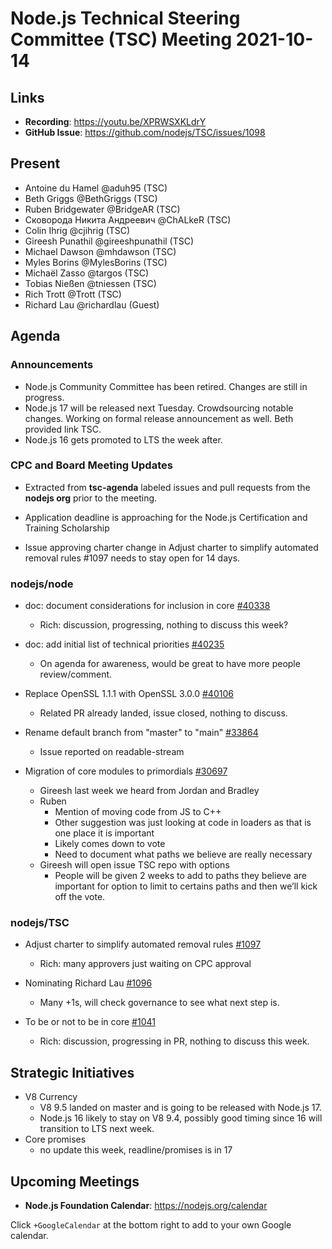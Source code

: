 # Node.js Technical Steering Committee (TSC) Meeting 2021-10-14

## Links

* **Recording**:  <https://youtu.be/XPRWSXKLdrY>
* **GitHub Issue**: <https://github.com/nodejs/TSC/issues/1098>

## Present

* Antoine du Hamel @aduh95 (TSC)
* Beth Griggs @BethGriggs (TSC)
* Ruben Bridgewater @BridgeAR (TSC)
* Сковорода Никита Андреевич @ChALkeR (TSC)
* Colin Ihrig @cjihrig (TSC)
* Gireesh Punathil @gireeshpunathil (TSC)
* Michael Dawson @mhdawson (TSC)
* Myles Borins @MylesBorins (TSC)
* Michaël Zasso @targos (TSC)
* Tobias Nießen @tniessen (TSC)
* Rich Trott @Trott (TSC)
* Richard Lau @richardlau (Guest)

## Agenda

### Announcements

* Node.js Community Committee has been retired. Changes are still in progress.
* Node.js 17 will be released next Tuesday. Crowdsourcing notable changes. Working on formal
  release announcement as well. Beth provided link TSC.
* Node.js 16 gets promoted to LTS the week after.

### CPC and Board Meeting Updates

* Extracted from **tsc-agenda** labeled issues and pull requests from the **nodejs org** prior to the meeting.

* Application deadline is approaching for the Node.js Certification and Training Scholarship
* Issue approving charter change in Adjust charter to simplify automated
  removal rules #1097 needs to stay open for 14 days.

### nodejs/node

* doc: document considerations for inclusion in core [#40338](https://github.com/nodejs/node/pull/40338)
  * Rich: discussion, progressing, nothing to discuss this week?

* doc: add initial list of technical priorities [#40235](https://github.com/nodejs/node/pull/40235)
  * On agenda for awareness, would be great to have more people review/comment.

* Replace OpenSSL 1.1.1 with OpenSSL 3.0.0 [#40106](https://github.com/nodejs/node/issues/40106)
  * Related PR already landed, issue closed, nothing to discuss.

* Rename default branch from "master" to "main" [#33864](https://github.com/nodejs/node/issues/33864)
  * Issue reported on readable-stream

* Migration of core modules to primordials [#30697](https://github.com/nodejs/node/issues/30697)
  * Gireesh last week we heard from Jordan and Bradley
  * Ruben
    * Mention of moving code from JS to C++
    * Other suggestion was just looking at code in loaders as that is one place it is important
    * Likely comes down to vote
    * Need to document what paths we believe are really necessary
  * Gireesh will open issue TSC repo with options
    * People will be given 2 weeks to add to paths they believe are important for option to limit
      to certains paths and then we’ll kick off the vote.

### nodejs/TSC

* Adjust charter to simplify automated removal rules [#1097](https://github.com/nodejs/TSC/pull/1097)
  * Rich: many approvers just waiting on CPC approval

* Nominating Richard Lau [#1096](https://github.com/nodejs/TSC/issues/1096)
  * Many +1s, will check governance to see what next step is.

* To be or not to be in core [#1041](https://github.com/nodejs/TSC/issues/1041)
  * Rich: discussion, progressing in PR, nothing to discuss this week.

## Strategic Initiatives

* V8 Currency
  * V8 9.5 landed on master and is going to be released with Node.js 17.
  * Node.js 16 likely to stay on V8 9.4, possibly good timing since 16 will transition to
    LTS next week.
* Core promises
  * no update this week, readline/promises is in 17

## Upcoming Meetings

* **Node.js Foundation Calendar**: <https://nodejs.org/calendar>

Click `+GoogleCalendar` at the bottom right to add to your own Google calendar.
